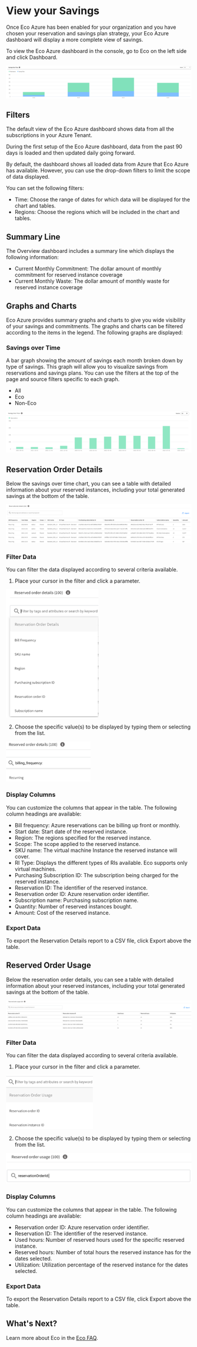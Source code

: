 # View your Savings

Once Eco Azure has been enabled for your organization and you have chosen your reservation and savings plan strategy, your Eco Azure dashboard will display a more complete view of savings.

To view the Eco Azure dashboard in the console, go to Eco on the left side and click Dashboard.

<img src="/eco/_media/azure-view-your-savings.png" />

## Filters

The default view of the Eco Azure dashboard shows data from all the subscriptions in your Azure Tenant.

During the first setup of the Eco Azure dashboard, data from the past 90 days is loaded and then updated daily going forward.

By default, the dashboard shows all loaded data from Azure that Eco Azure has available. However, you can use the drop-down filters to limit the scope of data displayed.

You can set the following filters:

- Time: Choose the range of dates for which data will be displayed for the chart and tables.
- Regions: Choose the regions which will be included in the chart and tables.

## Summary Line

The Overview dashboard includes a summary line which displays the following information:

- Current Monthly Commitment: The dollar amount of monthly commitment for reserved instance coverage
- Current Monthly Waste: The dollar amount of monthly waste for reserved instance coverage

## Graphs and Charts

Eco Azure provides summary graphs and charts to give you wide visibility of your savings and commitments. The graphs and charts can be filtered according to the items in the legend. The following graphs are displayed:

### Savings over Time

A bar graph showing the amount of savings each month broken down by type of savings. This graph will allow you to visualize savings from reservations and savings plans. You can use the filters at the top of the page and source filters specific to each graph.

- All
- Eco
- Non-Eco

<img src="/eco/_media/azure-view-your-savings-02a.png" />

## Reservation Order Details

Below the savings over time chart, you can see a table with detailed information about your reserved instances, including your total generated savings at the bottom of the table.

<img src="/eco/_media/azure-view-your-savings-03a.png" />

### Filter Data

You can filter the data displayed according to several criteria available.

1. Place your cursor in the filter and click a parameter.

<img src="/eco/_media/azure-view-your-savings-04.png" width="251" height="349" />

2. Choose the specific value(s) to be displayed by typing them or selecting from the list.

<img src="/eco/_media/azure-view-your-savings-05.png" width="230" height="109" />

### Display Columns

You can customize the columns that appear in the table. The following column headings are available:

- Bill frequency: Azure reservations can be billing up front or monthly.
- Start date: Start date of the reserved instance.
- Region: The regions specified for the reserved instance.
- Scope: The scope applied to the reserved instance.
- SKU name: The virtual machine Instance the reserved instance will cover.
- RI Type: Displays the different types of RIs available. Eco supports only virtual machines.
- Purchasing Subscription ID: The subscription being charged for the reserved instance.
- Reservation ID: The identifier of the reserved instance.
- Reservation order ID: Azure reservation order identifier.
- Subscription name: Purchasing subscription name.
- Quantity: Number of reserved instances bought.
- Amount: Cost of the reserved instance.

### Export Data

To export the Reservation Details report to a CSV file, click Export above the table.

## Reserved Order Usage

Below the reservation order details, you can see a table with detailed information about your reserved instances, including your total generated savings at the bottom of the table.

<img src="/eco/_media/azure-view-your-savings-06.png" />

### Filter Data

You can filter the data displayed according to several criteria available.

1. Place your cursor in the filter and click a parameter.

<img src="/eco/_media/azure-view-your-savings-07.png" width="236" height="147" />

2. Choose the specific value(s) to be displayed by typing them or selecting from the list.

<img src="/eco/_media/azure-view-your-savings-08.png" />

### Display Columns

You can customize the columns that appear in the table. The following column headings are available:

- Reservation order ID: Azure reservation order identifier.
- Reservation ID: The identifier of the reserved instance.
- Used hours: Number of reserved hours used for the specific reserved instance.
- Reserved hours: Number of total hours the reserved instance has for the dates selected.
- Utilization: Utilization percentage of the reserved instance for the dates selected.

### Export Data

To export the Reservation Details report to a CSV file, click Export above the table.

## What's Next?

Learn more about Eco in the [Eco FAQ](eco/troubleshooting/eco-faq).
